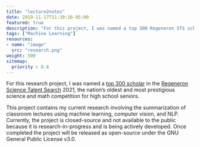 ```yaml
---
title: "lecture2notes"
date: 2019-11-17T11:39:16-05:00
featured: true
description: "For this project, I was named a top 300 Regeneron STS scholar. Lecture2notes is a state-of-the-art system to summarize classroom lectures using machine learning."
tags: ["Machine Learning"]
resources:
- name: "image"
  src: "research.png"
weight: 500
sitemap:
  priority : 0.8
---
```


For this research project, I was named a [top 300 scholar](https://www.societyforscience.org/regeneron-sts/2021-scholars/) in the [Regeneron Science Talent Search](https://www.societyforscience.org/regeneron-sts/) 2021, the nation’s oldest and most prestigious science and math competition for high school seniors.

This project contains my current research involving the summarization of classroom lectures using machine learning, computer vision, and NLP. Currently, the project is closed-source and not available to the public because it is research-in-progress and is being actively developed. Once completed the project will be released as open-source under the GNU General Public License v3.0.
